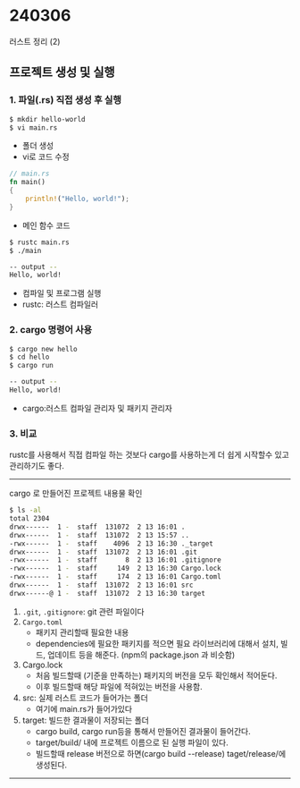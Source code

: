 # 240306

러스트 정리 (2)

## 프로젝트 생성 및 실행

### 1. 파일(.rs) 직접 생성 후 실행

```bash
$ mkdir hello-world
$ vi main.rs
```
- 폴더 생성
- vi로 코드 수정

```rust
// main.rs
fn main()
{
    println!("Hello, world!");
}
```
- 메인 함수 코드 

```bash
$ rustc main.rs
$ ./main

-- output -- 
Hello, world!
```
- 컴파일 및 프로그램 실행
- rustc: 러스트 컴파일러


### 2. cargo 명령어 사용

```bash
$ cargo new hello
$ cd hello
$ cargo run

-- output --
Hello, world! 
```
- cargo:러스트 컴파일 관리자 및 패키지 관리자

### 3. 비교
rustc를 사용해서 직접 컴파일 하는 것보다 cargo를 사용하는게 더 쉽게 시작할수 있고 관리하기도 좋다.

---
cargo 로 만들어진 프로젝트 내용물 확인

```bash
$ ls -al
total 2304
drwx------  1 -  staff  131072  2 13 16:01 .
drwx------  1 -  staff  131072  2 13 15:57 ..
-rwx------  1 -  staff    4096  2 13 16:30 ._target
drwx------  1 -  staff  131072  2 13 16:01 .git
-rwx------  1 -  staff       8  2 13 16:01 .gitignore
-rwx------  1 -  staff     149  2 13 16:30 Cargo.lock
-rwx------  1 -  staff     174  2 13 16:01 Cargo.toml
drwx------  1 -  staff  131072  2 13 16:01 src
drwx------@ 1 -  staff  131072  2 13 16:30 target
```
1. `.git`, `.gitignore`: git 관련 파일이다
2. `Cargo.toml`
    - 패키지 관리할때 필요한 내용
    - dependencies에 필요한 패키지를 적으면 필요 라이브러리에 대해서 설치, 빌드, 업데이트 등을 해준다. (npm의 package.json 과 비슷함)
3. Cargo.lock
    - 처음 빌드할때 (기준을 만족하는) 패키지의 버전을 모두 확인해서 적어둔다.
    - 이후 빌드할때 해당 파일에 적혀있는 버전을 사용함.
4. src: 실제 러스트 코드가 들어가는 폴더
    - 여기에 main.rs가 들어가있다
5. target: 빌드한 결과물이 저장되는 폴더
    - cargo build, cargo run등을 통해서 만들어진 결과물이 들어간다.
    - target/build/ 내에 프로젝트 이름으로 된 실행 파일이 있다.
    - 빌드할때 release 버전으로 하면(cargo build --release) taget/release/에 생성된다.

 ---
